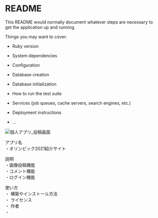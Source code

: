 # README

This README would normally document whatever steps are necessary to get the
application up and running.

Things you may want to cover:

* Ruby version

* System dependencies

* Configuration

* Database creation

* Database initialization

* How to run the test suite

* Services (job queues, cache servers, search engines, etc.)

* Deployment instructions

* ...

![個人アプリ_投稿画面](.images/2020_04_15_13.01.45.jpg)


アプリ名<br>
・オリンピック2021紹介サイト

説明<br>
・画像投稿機能<br>
・コメント機能<br>
・ログイン機能<br>

使い方<br>
・
構築やインストール方法<br>
・
ライセンス<br>
・
作者<br>
・
